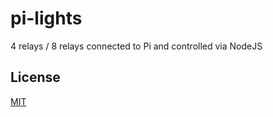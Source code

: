 # pi-lights
4 relays / 8 relays connected to Pi and controlled via NodeJS

## License
[MIT](https://choosealicense.com/licenses/mit/)
